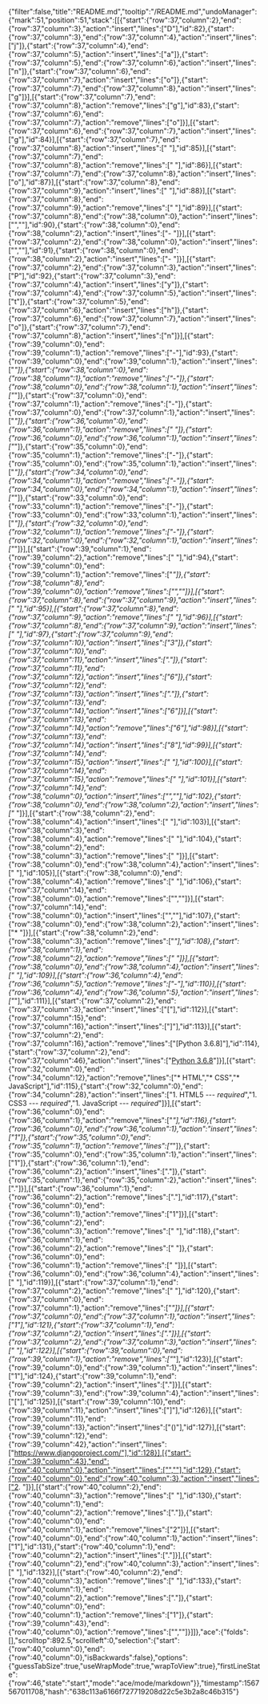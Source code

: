 {"filter":false,"title":"README.md","tooltip":"/README.md","undoManager":{"mark":51,"position":51,"stack":[[{"start":{"row":37,"column":2},"end":{"row":37,"column":3},"action":"insert","lines":["D"],"id":82},{"start":{"row":37,"column":3},"end":{"row":37,"column":4},"action":"insert","lines":["j"]},{"start":{"row":37,"column":4},"end":{"row":37,"column":5},"action":"insert","lines":["a"]},{"start":{"row":37,"column":5},"end":{"row":37,"column":6},"action":"insert","lines":["n"]},{"start":{"row":37,"column":6},"end":{"row":37,"column":7},"action":"insert","lines":["o"]},{"start":{"row":37,"column":7},"end":{"row":37,"column":8},"action":"insert","lines":["g"]}],[{"start":{"row":37,"column":7},"end":{"row":37,"column":8},"action":"remove","lines":["g"],"id":83},{"start":{"row":37,"column":6},"end":{"row":37,"column":7},"action":"remove","lines":["o"]}],[{"start":{"row":37,"column":6},"end":{"row":37,"column":7},"action":"insert","lines":["g"],"id":84}],[{"start":{"row":37,"column":7},"end":{"row":37,"column":8},"action":"insert","lines":[" "],"id":85}],[{"start":{"row":37,"column":7},"end":{"row":37,"column":8},"action":"remove","lines":[" "],"id":86}],[{"start":{"row":37,"column":7},"end":{"row":37,"column":8},"action":"insert","lines":["o"],"id":87}],[{"start":{"row":37,"column":8},"end":{"row":37,"column":9},"action":"insert","lines":[" "],"id":88}],[{"start":{"row":37,"column":8},"end":{"row":37,"column":9},"action":"remove","lines":[" "],"id":89}],[{"start":{"row":37,"column":8},"end":{"row":38,"column":0},"action":"insert","lines":["",""],"id":90},{"start":{"row":38,"column":0},"end":{"row":38,"column":2},"action":"insert","lines":["- "]}],[{"start":{"row":37,"column":2},"end":{"row":38,"column":0},"action":"insert","lines":["",""],"id":91},{"start":{"row":38,"column":0},"end":{"row":38,"column":2},"action":"insert","lines":["- "]}],[{"start":{"row":37,"column":2},"end":{"row":37,"column":3},"action":"insert","lines":["P"],"id":92},{"start":{"row":37,"column":3},"end":{"row":37,"column":4},"action":"insert","lines":["y"]},{"start":{"row":37,"column":4},"end":{"row":37,"column":5},"action":"insert","lines":["t"]},{"start":{"row":37,"column":5},"end":{"row":37,"column":6},"action":"insert","lines":["h"]},{"start":{"row":37,"column":6},"end":{"row":37,"column":7},"action":"insert","lines":["o"]},{"start":{"row":37,"column":7},"end":{"row":37,"column":8},"action":"insert","lines":["n"]}],[{"start":{"row":39,"column":0},"end":{"row":39,"column":1},"action":"remove","lines":["-"],"id":93},{"start":{"row":39,"column":0},"end":{"row":39,"column":1},"action":"insert","lines":["*"]},{"start":{"row":38,"column":0},"end":{"row":38,"column":1},"action":"remove","lines":["-"]},{"start":{"row":38,"column":0},"end":{"row":38,"column":1},"action":"insert","lines":["*"]},{"start":{"row":37,"column":0},"end":{"row":37,"column":1},"action":"remove","lines":["-"]},{"start":{"row":37,"column":0},"end":{"row":37,"column":1},"action":"insert","lines":["*"]},{"start":{"row":36,"column":0},"end":{"row":36,"column":1},"action":"remove","lines":[" "]},{"start":{"row":36,"column":0},"end":{"row":36,"column":1},"action":"insert","lines":["*"]},{"start":{"row":35,"column":0},"end":{"row":35,"column":1},"action":"remove","lines":["-"]},{"start":{"row":35,"column":0},"end":{"row":35,"column":1},"action":"insert","lines":["*"]},{"start":{"row":34,"column":0},"end":{"row":34,"column":1},"action":"remove","lines":["-"]},{"start":{"row":34,"column":0},"end":{"row":34,"column":1},"action":"insert","lines":["*"]},{"start":{"row":33,"column":0},"end":{"row":33,"column":1},"action":"remove","lines":["-"]},{"start":{"row":33,"column":0},"end":{"row":33,"column":1},"action":"insert","lines":["*"]},{"start":{"row":32,"column":0},"end":{"row":32,"column":1},"action":"remove","lines":["-"]},{"start":{"row":32,"column":0},"end":{"row":32,"column":1},"action":"insert","lines":["*"]}],[{"start":{"row":39,"column":1},"end":{"row":39,"column":2},"action":"remove","lines":[" "],"id":94},{"start":{"row":39,"column":0},"end":{"row":39,"column":1},"action":"remove","lines":["*"]},{"start":{"row":38,"column":8},"end":{"row":39,"column":0},"action":"remove","lines":["",""]}],[{"start":{"row":37,"column":8},"end":{"row":37,"column":9},"action":"insert","lines":[" "],"id":95}],[{"start":{"row":37,"column":8},"end":{"row":37,"column":9},"action":"remove","lines":[" "],"id":96}],[{"start":{"row":37,"column":8},"end":{"row":37,"column":9},"action":"insert","lines":[" "],"id":97},{"start":{"row":37,"column":9},"end":{"row":37,"column":10},"action":"insert","lines":["3"]},{"start":{"row":37,"column":10},"end":{"row":37,"column":11},"action":"insert","lines":["."]},{"start":{"row":37,"column":11},"end":{"row":37,"column":12},"action":"insert","lines":["6"]},{"start":{"row":37,"column":12},"end":{"row":37,"column":13},"action":"insert","lines":["."]},{"start":{"row":37,"column":13},"end":{"row":37,"column":14},"action":"insert","lines":["6"]}],[{"start":{"row":37,"column":13},"end":{"row":37,"column":14},"action":"remove","lines":["6"],"id":98}],[{"start":{"row":37,"column":13},"end":{"row":37,"column":14},"action":"insert","lines":["8"],"id":99}],[{"start":{"row":37,"column":14},"end":{"row":37,"column":15},"action":"insert","lines":[" "],"id":100}],[{"start":{"row":37,"column":14},"end":{"row":37,"column":15},"action":"remove","lines":[" "],"id":101}],[{"start":{"row":37,"column":14},"end":{"row":38,"column":0},"action":"insert","lines":["",""],"id":102},{"start":{"row":38,"column":0},"end":{"row":38,"column":2},"action":"insert","lines":["* "]}],[{"start":{"row":38,"column":2},"end":{"row":38,"column":4},"action":"insert","lines":["  "],"id":103}],[{"start":{"row":38,"column":3},"end":{"row":38,"column":4},"action":"remove","lines":[" "],"id":104},{"start":{"row":38,"column":2},"end":{"row":38,"column":3},"action":"remove","lines":[" "]}],[{"start":{"row":38,"column":0},"end":{"row":38,"column":4},"action":"insert","lines":["    "],"id":105}],[{"start":{"row":38,"column":0},"end":{"row":38,"column":4},"action":"remove","lines":["    "],"id":106},{"start":{"row":37,"column":14},"end":{"row":38,"column":0},"action":"remove","lines":["",""]}],[{"start":{"row":37,"column":14},"end":{"row":38,"column":0},"action":"insert","lines":["",""],"id":107},{"start":{"row":38,"column":0},"end":{"row":38,"column":2},"action":"insert","lines":["* "]}],[{"start":{"row":38,"column":2},"end":{"row":38,"column":3},"action":"remove","lines":["*"],"id":108},{"start":{"row":38,"column":1},"end":{"row":38,"column":2},"action":"remove","lines":[" "]}],[{"start":{"row":38,"column":0},"end":{"row":38,"column":4},"action":"insert","lines":["    "],"id":109}],[{"start":{"row":36,"column":4},"end":{"row":36,"column":5},"action":"remove","lines":["-"],"id":110}],[{"start":{"row":36,"column":4},"end":{"row":36,"column":5},"action":"insert","lines":["*"],"id":111}],[{"start":{"row":37,"column":2},"end":{"row":37,"column":3},"action":"insert","lines":["["],"id":112}],[{"start":{"row":37,"column":15},"end":{"row":37,"column":16},"action":"insert","lines":["]"],"id":113}],[{"start":{"row":37,"column":2},"end":{"row":37,"column":16},"action":"remove","lines":["[Python 3.6.8]"],"id":114},{"start":{"row":37,"column":2},"end":{"row":37,"column":46},"action":"insert","lines":["[Python 3.6.8](https://docs.python.org/3.6/)"]}],[{"start":{"row":32,"column":0},"end":{"row":34,"column":12},"action":"remove","lines":["* HTML","* CSS","* JavaScript"],"id":115},{"start":{"row":32,"column":0},"end":{"row":34,"column":28},"action":"insert","lines":["1. HTML5 --- *required*","1. CSS3 --- *required*","1. JavaScript --- *required*"]}],[{"start":{"row":36,"column":0},"end":{"row":36,"column":1},"action":"remove","lines":["*"],"id":116},{"start":{"row":36,"column":0},"end":{"row":36,"column":1},"action":"insert","lines":["1"]},{"start":{"row":35,"column":0},"end":{"row":35,"column":1},"action":"remove","lines":["*"]},{"start":{"row":35,"column":0},"end":{"row":35,"column":1},"action":"insert","lines":["1"]},{"start":{"row":36,"column":1},"end":{"row":36,"column":2},"action":"insert","lines":["."]},{"start":{"row":35,"column":1},"end":{"row":35,"column":2},"action":"insert","lines":["."]}],[{"start":{"row":36,"column":1},"end":{"row":36,"column":2},"action":"remove","lines":["."],"id":117},{"start":{"row":36,"column":0},"end":{"row":36,"column":1},"action":"remove","lines":["1"]}],[{"start":{"row":36,"column":2},"end":{"row":36,"column":3},"action":"remove","lines":[" "],"id":118},{"start":{"row":36,"column":1},"end":{"row":36,"column":2},"action":"remove","lines":[" "]},{"start":{"row":36,"column":0},"end":{"row":36,"column":1},"action":"remove","lines":[" "]}],[{"start":{"row":36,"column":0},"end":{"row":36,"column":4},"action":"insert","lines":["    "],"id":119}],[{"start":{"row":37,"column":1},"end":{"row":37,"column":2},"action":"remove","lines":[" "],"id":120},{"start":{"row":37,"column":0},"end":{"row":37,"column":1},"action":"remove","lines":["*"]}],[{"start":{"row":37,"column":0},"end":{"row":37,"column":1},"action":"insert","lines":["1"],"id":121},{"start":{"row":37,"column":1},"end":{"row":37,"column":2},"action":"insert","lines":["."]}],[{"start":{"row":37,"column":2},"end":{"row":37,"column":3},"action":"insert","lines":[" "],"id":122}],[{"start":{"row":39,"column":0},"end":{"row":39,"column":1},"action":"remove","lines":["*"],"id":123}],[{"start":{"row":39,"column":0},"end":{"row":39,"column":1},"action":"insert","lines":["1"],"id":124},{"start":{"row":39,"column":1},"end":{"row":39,"column":2},"action":"insert","lines":["."]}],[{"start":{"row":39,"column":3},"end":{"row":39,"column":4},"action":"insert","lines":["["],"id":125}],[{"start":{"row":39,"column":10},"end":{"row":39,"column":11},"action":"insert","lines":["]"],"id":126}],[{"start":{"row":39,"column":11},"end":{"row":39,"column":13},"action":"insert","lines":["()"],"id":127}],[{"start":{"row":39,"column":12},"end":{"row":39,"column":42},"action":"insert","lines":["https://www.djangoproject.com/"],"id":128}],[{"start":{"row":39,"column":43},"end":{"row":40,"column":0},"action":"insert","lines":["",""],"id":129},{"start":{"row":40,"column":0},"end":{"row":40,"column":3},"action":"insert","lines":["2. "]}],[{"start":{"row":40,"column":2},"end":{"row":40,"column":3},"action":"remove","lines":[" "],"id":130},{"start":{"row":40,"column":1},"end":{"row":40,"column":2},"action":"remove","lines":["."]},{"start":{"row":40,"column":0},"end":{"row":40,"column":1},"action":"remove","lines":["2"]}],[{"start":{"row":40,"column":0},"end":{"row":40,"column":1},"action":"insert","lines":["1"],"id":131},{"start":{"row":40,"column":1},"end":{"row":40,"column":2},"action":"insert","lines":["."]}],[{"start":{"row":40,"column":2},"end":{"row":40,"column":3},"action":"insert","lines":[" "],"id":132}],[{"start":{"row":40,"column":2},"end":{"row":40,"column":3},"action":"remove","lines":[" "],"id":133},{"start":{"row":40,"column":1},"end":{"row":40,"column":2},"action":"remove","lines":["."]},{"start":{"row":40,"column":0},"end":{"row":40,"column":1},"action":"remove","lines":["1"]},{"start":{"row":39,"column":43},"end":{"row":40,"column":0},"action":"remove","lines":["",""]}]]},"ace":{"folds":[],"scrolltop":892.5,"scrollleft":0,"selection":{"start":{"row":40,"column":0},"end":{"row":40,"column":0},"isBackwards":false},"options":{"guessTabSize":true,"useWrapMode":true,"wrapToView":true},"firstLineState":{"row":46,"state":"start","mode":"ace/mode/markdown"}},"timestamp":1567567011708,"hash":"638c113a6166f727719208d22c5e3b2a8c46b315"}